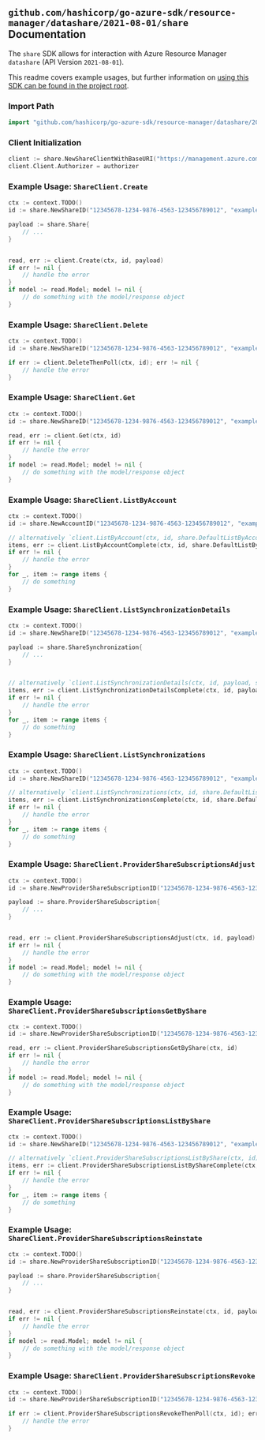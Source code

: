 
## `github.com/hashicorp/go-azure-sdk/resource-manager/datashare/2021-08-01/share` Documentation

The `share` SDK allows for interaction with Azure Resource Manager `datashare` (API Version `2021-08-01`).

This readme covers example usages, but further information on [using this SDK can be found in the project root](https://github.com/hashicorp/go-azure-sdk/tree/main/docs).

### Import Path

```go
import "github.com/hashicorp/go-azure-sdk/resource-manager/datashare/2021-08-01/share"
```


### Client Initialization

```go
client := share.NewShareClientWithBaseURI("https://management.azure.com")
client.Client.Authorizer = authorizer
```


### Example Usage: `ShareClient.Create`

```go
ctx := context.TODO()
id := share.NewShareID("12345678-1234-9876-4563-123456789012", "example-resource-group", "accountValue", "shareValue")

payload := share.Share{
	// ...
}


read, err := client.Create(ctx, id, payload)
if err != nil {
	// handle the error
}
if model := read.Model; model != nil {
	// do something with the model/response object
}
```


### Example Usage: `ShareClient.Delete`

```go
ctx := context.TODO()
id := share.NewShareID("12345678-1234-9876-4563-123456789012", "example-resource-group", "accountValue", "shareValue")

if err := client.DeleteThenPoll(ctx, id); err != nil {
	// handle the error
}
```


### Example Usage: `ShareClient.Get`

```go
ctx := context.TODO()
id := share.NewShareID("12345678-1234-9876-4563-123456789012", "example-resource-group", "accountValue", "shareValue")

read, err := client.Get(ctx, id)
if err != nil {
	// handle the error
}
if model := read.Model; model != nil {
	// do something with the model/response object
}
```


### Example Usage: `ShareClient.ListByAccount`

```go
ctx := context.TODO()
id := share.NewAccountID("12345678-1234-9876-4563-123456789012", "example-resource-group", "accountValue")

// alternatively `client.ListByAccount(ctx, id, share.DefaultListByAccountOperationOptions())` can be used to do batched pagination
items, err := client.ListByAccountComplete(ctx, id, share.DefaultListByAccountOperationOptions())
if err != nil {
	// handle the error
}
for _, item := range items {
	// do something
}
```


### Example Usage: `ShareClient.ListSynchronizationDetails`

```go
ctx := context.TODO()
id := share.NewShareID("12345678-1234-9876-4563-123456789012", "example-resource-group", "accountValue", "shareValue")

payload := share.ShareSynchronization{
	// ...
}


// alternatively `client.ListSynchronizationDetails(ctx, id, payload, share.DefaultListSynchronizationDetailsOperationOptions())` can be used to do batched pagination
items, err := client.ListSynchronizationDetailsComplete(ctx, id, payload, share.DefaultListSynchronizationDetailsOperationOptions())
if err != nil {
	// handle the error
}
for _, item := range items {
	// do something
}
```


### Example Usage: `ShareClient.ListSynchronizations`

```go
ctx := context.TODO()
id := share.NewShareID("12345678-1234-9876-4563-123456789012", "example-resource-group", "accountValue", "shareValue")

// alternatively `client.ListSynchronizations(ctx, id, share.DefaultListSynchronizationsOperationOptions())` can be used to do batched pagination
items, err := client.ListSynchronizationsComplete(ctx, id, share.DefaultListSynchronizationsOperationOptions())
if err != nil {
	// handle the error
}
for _, item := range items {
	// do something
}
```


### Example Usage: `ShareClient.ProviderShareSubscriptionsAdjust`

```go
ctx := context.TODO()
id := share.NewProviderShareSubscriptionID("12345678-1234-9876-4563-123456789012", "example-resource-group", "accountValue", "shareValue", "providerShareSubscriptionIdValue")

payload := share.ProviderShareSubscription{
	// ...
}


read, err := client.ProviderShareSubscriptionsAdjust(ctx, id, payload)
if err != nil {
	// handle the error
}
if model := read.Model; model != nil {
	// do something with the model/response object
}
```


### Example Usage: `ShareClient.ProviderShareSubscriptionsGetByShare`

```go
ctx := context.TODO()
id := share.NewProviderShareSubscriptionID("12345678-1234-9876-4563-123456789012", "example-resource-group", "accountValue", "shareValue", "providerShareSubscriptionIdValue")

read, err := client.ProviderShareSubscriptionsGetByShare(ctx, id)
if err != nil {
	// handle the error
}
if model := read.Model; model != nil {
	// do something with the model/response object
}
```


### Example Usage: `ShareClient.ProviderShareSubscriptionsListByShare`

```go
ctx := context.TODO()
id := share.NewShareID("12345678-1234-9876-4563-123456789012", "example-resource-group", "accountValue", "shareValue")

// alternatively `client.ProviderShareSubscriptionsListByShare(ctx, id)` can be used to do batched pagination
items, err := client.ProviderShareSubscriptionsListByShareComplete(ctx, id)
if err != nil {
	// handle the error
}
for _, item := range items {
	// do something
}
```


### Example Usage: `ShareClient.ProviderShareSubscriptionsReinstate`

```go
ctx := context.TODO()
id := share.NewProviderShareSubscriptionID("12345678-1234-9876-4563-123456789012", "example-resource-group", "accountValue", "shareValue", "providerShareSubscriptionIdValue")

payload := share.ProviderShareSubscription{
	// ...
}


read, err := client.ProviderShareSubscriptionsReinstate(ctx, id, payload)
if err != nil {
	// handle the error
}
if model := read.Model; model != nil {
	// do something with the model/response object
}
```


### Example Usage: `ShareClient.ProviderShareSubscriptionsRevoke`

```go
ctx := context.TODO()
id := share.NewProviderShareSubscriptionID("12345678-1234-9876-4563-123456789012", "example-resource-group", "accountValue", "shareValue", "providerShareSubscriptionIdValue")

if err := client.ProviderShareSubscriptionsRevokeThenPoll(ctx, id); err != nil {
	// handle the error
}
```
